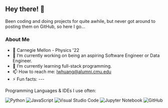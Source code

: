## Hey there! 👋

Been coding and doing projects for quite awhile, but never got around to posting them on GitHub, so here I go...
<!--
**lukarh/lukarh** is a ✨ _special_ ✨ repository because its `README.md` (this file) appears on your GitHub profile.
-->

### About Me

- 🏫 Carnegie Mellon - Physics '22
- 🔭 I’m currently working on being an aspiring Software Engineer or Data Engineer.
- 🌱 I’m currently learning full-stack programming.
- 📫 How to reach me: lwhuang@alumni.cmu.edu
- ⚡ Fun facts: ---


Programming Languages & IDEs I use often:

![Python](https://img.shields.io/badge/python-3670A0?style=for-the-badge&logo=python&logoColor=ffdd54) ![JavaScript](https://img.shields.io/badge/javascript-%23323330.svg?style=for-the-badge&logo=javascript&logoColor=%23F7DF1E) ![Visual Studio Code](https://img.shields.io/badge/Visual%20Studio%20Code-0078d7.svg?style=for-the-badge&logo=visual-studio-code&logoColor=white) ![Jupyter Notebook](https://img.shields.io/badge/jupyter-%23FA0F00.svg?style=for-the-badge&logo=jupyter&logoColor=white) ![GitHub](https://img.shields.io/badge/github-%23121011.svg?style=for-the-badge&logo=github&logoColor=white) 


